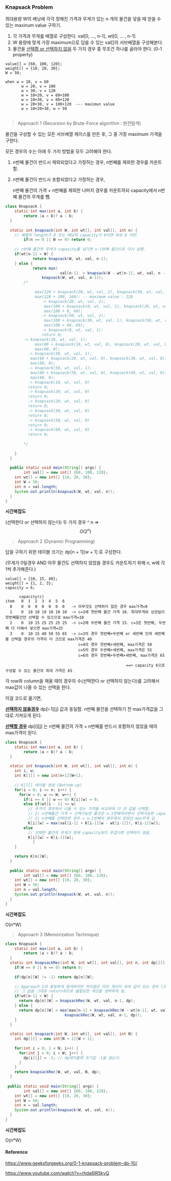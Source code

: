 ### Knapsack Problem

최대용량 W의 배낭에 각각 정해진 가격과 무게가 있는 n 개의 물건을 넣을 때 얻을 수 있는 maxinum value 구하기.



1. 각 가격과 무게를 배열로 구성한다.  val[0, ..., n-1], wt[0, ... , n-1]
2. W 용량에 맞게 가장 maximum으로 담을 수 있는 val[]의 서브배열을 구성해본다.
3. 물건을 <u>선택함 or 선택하지 않음</u> 두 가지 경우 중 무조건 하나를 골라야 한다. (0-1 property)

```
value[] = {60, 100, 120};
weight[] = {10, 20, 30};
W = 50;

when w = 10, v = 60
	   w = 20, v = 100
	   w = 30, v = 120
	   w = 10+20, v = 60+100
	   w = 10+30, v = 60+120
	   w = 20+30, v = 100+120  --- maximun value
	   w = 10+20+30, w > 50
	   
```





> Approach 1 (Recursion by Brute-Force algorithm : 완전탐색)

물건을 구성할 수 있는 모든 서브배열 케이스를 만든 후, 그 중 가장 maximum 가격을 구한다.

모든 경우의 수는 아래 두 가지 방법을 모두 고려해야 한다.

1. n번째 물건이 반드시 제외되었다고 가정하는 경우, n번째를 제외한 경우를 카운트함.

2. n번째 물건이 반드시 포함되었다고 가정하는 경우,

   n번째 물건의 가격 + n번째를 제외한 나머지 경우를 카운트하되 capacity에서 n번째 물건의 무게를 뺌.

```java
class Knapsack {
	static int max(int a, int b) {
		return (a > b)? a : b;
  }
  
  static int knapsack(int W, int wt[], int val[], int n) {
    // 배열의 length가 0 또는 배낭의 capacity가 0이면 바로 0 리턴.
		if(n == 0 || W == 0) return 0;
    
    // n번째 물건의 무게가 capacity를 넘기면 n-1번째 물건으로 다시 실행.
    if(wt[n-1] > W) {
			return knapsack(W, wt, val, n-1);
    } else {
			return max(
        				val[n-1]  + knapsack(W - wt[n-1], wt, val, n - 1),
                knapsack(W, wt, val, n-1));
    	/*
  
    		 max(120 + knapsack(20, wt, val, 2), knapsack(50, wt, val, 2));
    		 max(120 + 100, 160); -- maximum value : 220
				-> knapsack(20, wt, val, 2);
				 max(100 + knapsack(0, wt, val, 1), knapsack(20, wt, val, 1));
				 max(100 + 0, 60);
				-> knapsack(50, wt, val, 2);
				 max(100 + knapsack(30, wt, val, 1), knapsack(50, wt, val, 1));
				 max(100 + 60, 60);
				-> knapsack(0, wt, val, 1);
 				return 0;
      	-> knapsack(20, wt, val, 1);
    	 	 max(60 + knapsack(10, wt, val, 0), knapsack(20, wt, val, 0));
    	 	 max(60, 0);
    	  -> knapsack(30, wt, val, 1);
    	   max(60 + knapsack(20, wt, val, 0), knapsack(30, wt, val, 0));
    	   max(60, 0);
    	  -> knapsack(50, wt, val, 1);
    	   max(60 + knapsack(50, wt, val, 0), knapsack(60, wt, val, 0));
    	   max(60, 0);
    	  -> knapsack(10, wt, val, 0)
    	  return 0;
    	  -> knapsack(20, wt, val, 0)
    	  return 0;
    	  -> knapsack(20, wt, val, 0)
    	  return 0;
    	  -> knapsack(30, wt, val, 0)
    	  return 0;
    	  -> knapsack(50, wt, val, 0)
    	  return 0;
    	  -> knapsack(60, wt, val, 0)
    	  return 0;
    	  
    	*/
    
    }
  }
  
  public static void main(String[] args) {
		int val[] = new int[] {60, 100, 120};
    int wt[] = new int[] {10, 20, 30};
    int W = 50;
    int n = val.length;
    System.out.println(knapsack(W, wt, val, n));
  }
}
```

**시간복잡도**

(선택한다 or 선택하지 않는다) 두 가지 경우 ^ n => $$O(2^n)$$





> Approach 2 (Dynamic Programming)

답을 구하기 위한 테이블 크기는 dp\[n + 1][w + 1] 로 구성한다.

(무게가 0일경우 AND 아무 물건도 선택하지 않았을 경우도 카운트하기 위해 n, w에 각 1씩 추가해준다.)

```
value[] = {10, 15, 40};
weight[] = {1, 2, 3};
capacity = 6;

      capacity(c)
item   0  1  2  3  4  5  6 
  0    0  0  0  0  0  0  0   -> 아무것도 선택하지 않은 경우 max가격=0
  1    0  10 10 10 10 10 10  -> c=1에 첫번째 물건 가격 10. 최대무게와 상관없이 첫번째물건만 선택할 수 있으므로 max가격=10
  2    0  10 15 25 25 25 25  -> c=2에 두번째 물건 가격 15. c=3은 첫번째, 두번째 다 더해서 넣으면 max가격=25
  3    0  10 15 40 50 55 65  -> c=3의 경우 첫번째+두번째 or 세번째 인데 세번째를 선택할 경우의 가격이 더 크므로 max가격은 40
                                c=4의 경우 첫번째+세번째, max가격은 50
                                c=5의 경우 두번째+세번째, max가격은 55
                                c=6의 경우 첫번째+두번째+세번째, max가격은 65
          											 
          											 ==> capacity 6으로 구성할 수 있는 물건의 최대 가격은 65
```

각 row와 column을 채울 때의 경우의 수(선택한다 or 선택하지 않는다)를 고려해서 max값이 나올 수 있는 선택을 한다.

이걸 코드로 옮기면,

**<u>선택하지 않을경우</u>**  dp\[i-1][j] 값과 동일함. n번째 물건을 선택하기 전 max가격값을 그대로 가져오게 된다.

**<u>선택할 경우</u>**  dp\[i][j] 는 n번째 물건의 가격 + n번째를 반드시 포함하지 않았을 때의 max가격이 된다.



```java
class Knapsack {
	static int max(int a, int b) {
		return (a > b)? a : b;
  }
  
  static int knapsack(int W, int wt[], int val[], int n) {
    int i, w;
    int K[][] = new int[n+1][W+1];
    
    // K[][] 테이블 생성 (Bottom-up)
    for(i = 0; i <= n; i++) {
      for(w = 0; w <= W; w++) {
        if(i == 0 || w == 0) K[i][w] = 0;
        else if(wt[i - 1] <= w)
          // 두가지 경우에서 나올 수 있는 가격을 비교하여 더 큰 값을 선택함.
          // 1) n번째물건 가격 + 선택가능한 물건은 n-1번째까지면서 선택가능한 capacity는 n번째물건의 무게를 뺀 capacity값
          // 2) n번째를 선택안한 경우 = n-1번째의 경우에서 얻었던 max무게 값
          K[i][w] = max(val[i-1] + K[i-1][w - wt[i-1]]), K[i-1][w]);
        else 
          // 선택한 물건의 무게가 현재 capacity보다 무겁다면 선택하지 않음.
          K[i][w] = K[i-1][w];
			}
    }
    
    return K[n][W];
  }
  
  public static void main(String[] args) {
		int val[] = new int[] {60, 100, 120};
    int wt[] = new int[] {10, 20, 30};
    int W = 50;
    int n = val.length;
    System.out.println(knapsack(W, wt, val, n));
  }
}
```

**시간복잡도**

O(n*W)





> Approach 3 (Memorization Technique)

```java
class Knapsack {
	static int max(int a, int b) {
		return (a > b)? a : b;
  }
  static int knapsackRec(int W, int wt[], int val[], int n, int dp[][]) {
    if(W == 0 || n == 0) return 0;
    
    if(dp[n][W] != -1) return dp[n][W];
    
    // Approach 1과 동일하게 탐색하지만 차이점은 이미 계산이 되어 값이 있는 경우 (초기값 -1이 아닌경우)
    // 그 값을 그대로 return하므로 불필요한 계산을 생략하게 됨.
    if(wt[n-1] > W) {
      return dp[n][W] = knapsackRec(W, wt, val, n-1, dp);
    } else {
      return dp[n][W] = max(max[n-1] + knapsackRec(W - wt[n-1], wt, val, n-1, dp), 
                          knapsackRec(W, wt, val, n-1, dp));
    }
  }
  
  static int knapsack(int W, int wt[], int val[], int N) {
    int dp[][] = new int[N + 1][W + 1];
    
    for(int i = 0; 1 < N; i++) {
      for(int j = 0; i < W; j++) {
        dp[i][j] = -1; // dp테이블에 초기값 -1을 넣는다.
      }
    }
    return knapsackRec(W, wt, val, N, dp);
  }
  
 public static void main(String[] args) {
		int val[] = new int[] {60, 100, 120};
    int wt[] = new int[] {10, 20, 30};
    int W = 50;
    int n = val.length;
    System.out.println(knapsack(W, wt, val, n));
  }
}
```

**시간복잡도**

O(n*W)







#### **Reference**

https://www.geeksforgeeks.org/0-1-knapsack-problem-dp-10/

https://www.youtube.com/watch?v=rhda6lR5kyQ